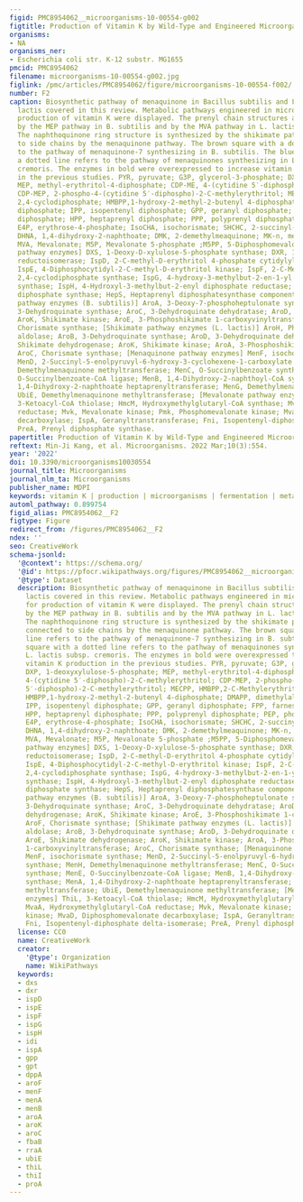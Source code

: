 ```yaml
---
figid: PMC8954062__microorganisms-10-00554-g002
figtitle: Production of Vitamin K by Wild-Type and Engineered Microorganisms
organisms:
- NA
organisms_ner:
- Escherichia coli str. K-12 substr. MG1655
pmcid: PMC8954062
filename: microorganisms-10-00554-g002.jpg
figlink: /pmc/articles/PMC8954062/figure/microorganisms-10-00554-f002/
number: F2
caption: Biosynthetic pathway of menaquinone in Bacillus subtilis and Lactococcus
  lactis covered in this review. Metabolic pathways engineered in microorganisms for
  production of vitamin K were displayed. The prenyl chain structures are synthesized
  by the MEP pathway in B. subtilis and by the MVA pathway in L. lactis subsp. cremoris.
  The naphthoquinone ring structure is synthesized by the shikimate pathway and connected
  to side chains by the menaquinone pathway. The brown square with a dotted line refers
  to the pathway of menaquinone-7 synthesizing in B. subtilis. The blue square with
  a dotted line refers to the pathway of menaquinones synthesizing in L. lactis subsp.
  cremoris. The enzymes in bold were overexpressed to increase vitamin K production
  in the previous studies. PYR, pyruvate; G3P, glycerol-3-phosphate; DXP, 1-deoxyxylulose-5-phosphate;
  MEP, methyl-erythritol-4-diphosphate; CDP-ME, 4-(cytidine 5′-diphospho)-2-C-methylerythritol;
  CDP-MEP, 2-phospho-4-(cytidine 5′-diphospho)-2-C-methylerythritol; MECPP, HMBPP,2-C-Methylerythritol
  2,4-cyclodiphosphate; HMBPP,1-hydroxy-2-methyl-2-butenyl 4-diphosphate; DMAPP, dimethylallyl
  diphosphate; IPP, isopentenyl diphosphate; GPP, geranyl diphosphate; FPP, farnesyl
  diphosphate; HPP, heptaprenyl diphosphate; PPP, polyprenyl diphosphate; PEP, phosphoenolpyruvate;
  E4P, erythrose-4-phosphate; IsoCHA, isochorismate; SHCHC, 2-succinyl-6-hydroxy-2,4-cyclohexadiene-1-carboxylate;
  DHNA, 1,4-dihydroxy-2-naphthoate; DMK, 2-demethylmeaquinone; MK-n, menaquinone-n;
  MVA, Mevalonate; M5P, Mevalonate 5-phosphate ;M5PP, 5-Diphosphomevalonate; [MEP
  pathway enzymes] DXS, 1-Deoxy-D-xylulose-5-phosphate synthase; DXR, 1-Deoxy-D-xylulose-5-phosphate
  reductoisomerase; IspD, 2-C-methyl-D-erythritol 4-phosphate cytidylyltransferase;
  IspE, 4-Diphosphocytidyl-2-C-methyl-D-erythritol kinase; IspF, 2-C-Methyl-D-erythritol
  2,4-cyclodiphosphate synthase; IspG, 4-hydroxy-3-methylbut-2-en-1-yl diphosphate
  synthase; IspH, 4-Hydroxyl-3-methylbut-2-enyl diphosphate reductase; IspA, Farnesyl
  diphosphate synthase; HepS, Heptaprenyl diphosphatesynthase component; [Shikimate
  pathway enzymes (B. subtilis)] AroA, 3-Deoxy-7-phosphoheptulonate synthase; AroB,
  3-Dehydroquinate synthase; AroC, 3-Dehydroquinate dehydratase; AroD, Shikimate dehydrogenase;
  AroK, Shikimate kinase; AroE, 3-Phosphoshikimate 1-carboxyvinyltransferase; AroF,
  Chorismate synthase; [Shikimate pathway enzymes (L. lactis)] AroH, Phospho-2-dehydro-3-deoxyheptonate
  aldolase; AroB, 3-Dehydroquinate synthase; AroD, 3-Dehydroquinate dehydratase; AroE,
  Shikimate dehydrogenase; AroK, Shikimate kinase; AroA, 3-Phosphoshikimate 1-carboxyvinyltransferase;
  AroC, Chorismate synthase; [Menaquinone pathway enzymes] MenF, isochorismate synthase;
  MenD, 2-Succinyl-5-enolpyruvyl-6-hydroxy-3-cyclohexene-1-carboxylate synthase; MenH,
  Demethylmenaquinone methyltransferase; MenC, O-Succinylbenzoate synthase; MenE,
  O-Succinylbenzoate-CoA ligase; MenB, 1,4-Dihydroxy-2-naphthoyl-CoA synthase; MenA,
  1,4-Dihydroxy-2-naphthoate heptaprenyltransferase; MenG, Demethylmenaquinone methyltransferase;
  UbiE, Demethylmenaquinone methyltransferase; [Mevalonate pathway enzymes] ThiL,
  3-Ketoacyl-CoA thiolase; HmcM, Hydroxymethylglutaryl-CoA synthase; MvaA, Hydroxymethylglutaryl-CoA
  reductase; Mvk, Mevalonate kinase; Pmk, Phosphomevalonate kinase; MvaD, Diphosphomevalonate
  decarboxylase; IspA, Geranyltranstransferase; Fni, Isopentenyl-diphosphate delta-isomerase;
  PreA, Prenyl diphosphate synthase.
papertitle: Production of Vitamin K by Wild-Type and Engineered Microorganisms.
reftext: Min-Ji Kang, et al. Microorganisms. 2022 Mar;10(3):554.
year: '2022'
doi: 10.3390/microorganisms10030554
journal_title: Microorganisms
journal_nlm_ta: Microorganisms
publisher_name: MDPI
keywords: vitamin K | production | microorganisms | fermentation | metabolic engineering
automl_pathway: 0.899754
figid_alias: PMC8954062__F2
figtype: Figure
redirect_from: /figures/PMC8954062__F2
ndex: ''
seo: CreativeWork
schema-jsonld:
  '@context': https://schema.org/
  '@id': https://pfocr.wikipathways.org/figures/PMC8954062__microorganisms-10-00554-g002.html
  '@type': Dataset
  description: Biosynthetic pathway of menaquinone in Bacillus subtilis and Lactococcus
    lactis covered in this review. Metabolic pathways engineered in microorganisms
    for production of vitamin K were displayed. The prenyl chain structures are synthesized
    by the MEP pathway in B. subtilis and by the MVA pathway in L. lactis subsp. cremoris.
    The naphthoquinone ring structure is synthesized by the shikimate pathway and
    connected to side chains by the menaquinone pathway. The brown square with a dotted
    line refers to the pathway of menaquinone-7 synthesizing in B. subtilis. The blue
    square with a dotted line refers to the pathway of menaquinones synthesizing in
    L. lactis subsp. cremoris. The enzymes in bold were overexpressed to increase
    vitamin K production in the previous studies. PYR, pyruvate; G3P, glycerol-3-phosphate;
    DXP, 1-deoxyxylulose-5-phosphate; MEP, methyl-erythritol-4-diphosphate; CDP-ME,
    4-(cytidine 5′-diphospho)-2-C-methylerythritol; CDP-MEP, 2-phospho-4-(cytidine
    5′-diphospho)-2-C-methylerythritol; MECPP, HMBPP,2-C-Methylerythritol 2,4-cyclodiphosphate;
    HMBPP,1-hydroxy-2-methyl-2-butenyl 4-diphosphate; DMAPP, dimethylallyl diphosphate;
    IPP, isopentenyl diphosphate; GPP, geranyl diphosphate; FPP, farnesyl diphosphate;
    HPP, heptaprenyl diphosphate; PPP, polyprenyl diphosphate; PEP, phosphoenolpyruvate;
    E4P, erythrose-4-phosphate; IsoCHA, isochorismate; SHCHC, 2-succinyl-6-hydroxy-2,4-cyclohexadiene-1-carboxylate;
    DHNA, 1,4-dihydroxy-2-naphthoate; DMK, 2-demethylmeaquinone; MK-n, menaquinone-n;
    MVA, Mevalonate; M5P, Mevalonate 5-phosphate ;M5PP, 5-Diphosphomevalonate; [MEP
    pathway enzymes] DXS, 1-Deoxy-D-xylulose-5-phosphate synthase; DXR, 1-Deoxy-D-xylulose-5-phosphate
    reductoisomerase; IspD, 2-C-methyl-D-erythritol 4-phosphate cytidylyltransferase;
    IspE, 4-Diphosphocytidyl-2-C-methyl-D-erythritol kinase; IspF, 2-C-Methyl-D-erythritol
    2,4-cyclodiphosphate synthase; IspG, 4-hydroxy-3-methylbut-2-en-1-yl diphosphate
    synthase; IspH, 4-Hydroxyl-3-methylbut-2-enyl diphosphate reductase; IspA, Farnesyl
    diphosphate synthase; HepS, Heptaprenyl diphosphatesynthase component; [Shikimate
    pathway enzymes (B. subtilis)] AroA, 3-Deoxy-7-phosphoheptulonate synthase; AroB,
    3-Dehydroquinate synthase; AroC, 3-Dehydroquinate dehydratase; AroD, Shikimate
    dehydrogenase; AroK, Shikimate kinase; AroE, 3-Phosphoshikimate 1-carboxyvinyltransferase;
    AroF, Chorismate synthase; [Shikimate pathway enzymes (L. lactis)] AroH, Phospho-2-dehydro-3-deoxyheptonate
    aldolase; AroB, 3-Dehydroquinate synthase; AroD, 3-Dehydroquinate dehydratase;
    AroE, Shikimate dehydrogenase; AroK, Shikimate kinase; AroA, 3-Phosphoshikimate
    1-carboxyvinyltransferase; AroC, Chorismate synthase; [Menaquinone pathway enzymes]
    MenF, isochorismate synthase; MenD, 2-Succinyl-5-enolpyruvyl-6-hydroxy-3-cyclohexene-1-carboxylate
    synthase; MenH, Demethylmenaquinone methyltransferase; MenC, O-Succinylbenzoate
    synthase; MenE, O-Succinylbenzoate-CoA ligase; MenB, 1,4-Dihydroxy-2-naphthoyl-CoA
    synthase; MenA, 1,4-Dihydroxy-2-naphthoate heptaprenyltransferase; MenG, Demethylmenaquinone
    methyltransferase; UbiE, Demethylmenaquinone methyltransferase; [Mevalonate pathway
    enzymes] ThiL, 3-Ketoacyl-CoA thiolase; HmcM, Hydroxymethylglutaryl-CoA synthase;
    MvaA, Hydroxymethylglutaryl-CoA reductase; Mvk, Mevalonate kinase; Pmk, Phosphomevalonate
    kinase; MvaD, Diphosphomevalonate decarboxylase; IspA, Geranyltranstransferase;
    Fni, Isopentenyl-diphosphate delta-isomerase; PreA, Prenyl diphosphate synthase.
  license: CC0
  name: CreativeWork
  creator:
    '@type': Organization
    name: WikiPathways
  keywords:
  - dxs
  - dxr
  - ispD
  - ispE
  - ispF
  - ispG
  - ispH
  - idi
  - ispA
  - gpp
  - gpt
  - dppA
  - aroF
  - menF
  - menA
  - menB
  - aroA
  - aroK
  - aroC
  - fbaB
  - rraA
  - ubiE
  - thiL
  - thiI
  - proA
---
```

